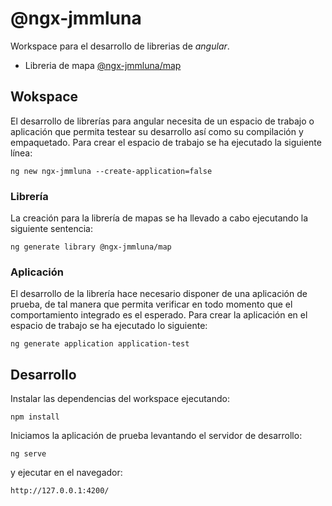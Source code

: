 # @ngx-jmmluna

Workspace para el desarrollo de librerias de _angular_.

- Libreria de mapa [@ngx-jmmluna/map](https://github.com/jmmluna/ngx-jmmluna/tree/main/projects/ngx-jmmluna/map)

## Wokspace
El desarrollo de librerías para angular necesita de un espacio de trabajo o aplicación que permita testear su desarrollo así como su compilación y empaquetado. Para crear el espacio de trabajo se ha ejecutado la siguiente línea:

```
ng new ngx-jmmluna --create-application=false
```
### Librería
La creación para la librería de mapas se ha llevado a cabo ejecutando la siguiente sentencia:

```
ng generate library @ngx-jmmluna/map
```

### Aplicación
El desarrollo de la librería hace necesario disponer de una aplicación de prueba, de tal manera que permita verificar en todo momento que el comportamiento integrado es el esperado. Para crear la aplicación en el espacio de trabajo se ha ejecutado lo siguiente:

```
ng generate application application-test
```

## Desarrollo

Instalar las dependencias del workspace ejecutando:

```
npm install
```

Iniciamos la aplicación de prueba levantando el servidor de desarrollo:

```
ng serve
```

y ejecutar en el navegador:

```
http://127.0.0.1:4200/
```
